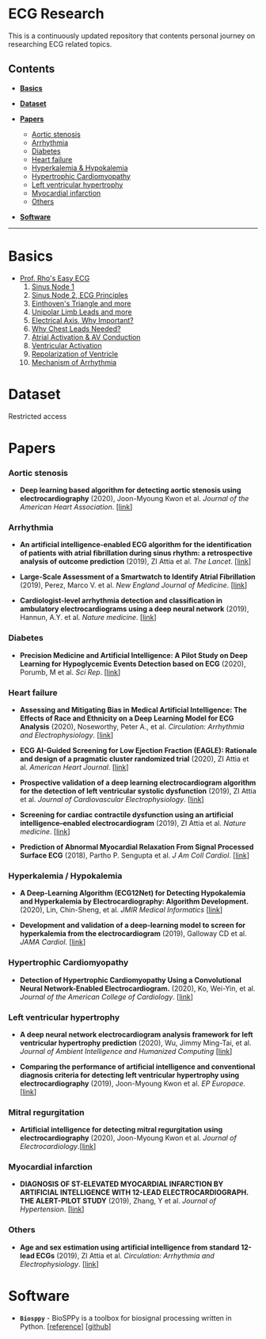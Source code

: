 # **ECG Research**

This is a continuously updated repository that contents personal journey on researching ECG related topics.

## **Contents**

- **[Basics](#basics)**

- **[Dataset](#dataset)**

- **[Papers](#papers)**

  - [Aortic stenosis](#aortic-stenosis)
  - [Arrhythmia](#arrhythmia)
  - [Diabetes](#diabetes)
  - [Heart failure](#heart-failure)
  - [Hyperkalemia & Hypokalemia](#hyperkalemia--hypokalemia)
  - [Hypertrophic Cardiomyopathy](#hypertrophic-cardiomyopathy)
  - [Left ventricular hypertrophy](#left-ventricular-hypertrophy)
  - [Myocardial infarction](#myocardial-infarction)
  - [Others](#others)

- **[Software](#software)**

---

# **Basics**

- [Prof. Rho's Easy ECG](https://www.youtube.com/playlist?list=PLYHF-w18ciV8s5YwuIHhHGQ4bY2dl94dZ)
  1. [Sinus Node 1](https://youtu.be/7NRuLlgI1zM)
  2. [Sinus Node 2, ECG Principles](https://youtu.be/WDoMBm897YE)
  3. [Einthoven's Triangle and more ](https://youtu.be/tTwld2jNy28)
  4. [Unipolar Limb Leads and more](https://youtu.be/MWnlRU7rVpk)
  5. [Electrical Axis, Why Important?](https://youtu.be/6Naol34T5lM)
  6. [Why Chest Leads Needed?](https://youtu.be/Itchk58W7eo)
  7. [Atrial Activation & AV Conduction](https://youtu.be/buT0JSmVjxI)
  8. [Ventricular Activation](https://youtu.be/FDenmwI5VvQ)
  9. [Repolarization of Ventricle](https://youtu.be/owlreR6ScXk)
  10. [Mechanism of Arrhythmia](https://youtu.be/tlcIuw_9zW4)

# **Dataset**

Restricted access

# **Papers**

### **Aortic stenosis**

- **Deep learning based algorithm for detecting aortic stenosis using electrocardiography** (2020), Joon-Myoung Kwon et al. _Journal of the American Heart Association_. [[link](https://doi.org/10.1161/JAHA.119.014717)]

### **Arrhythmia**

- **An artificial intelligence-enabled ECG algorithm for the identification of patients with atrial fibrillation during sinus rhythm: a retrospective analysis of outcome prediction** (2019), ZI Attia et al. _The Lancet_. [[link](<https://doi.org/10.1016/S0140-6736(19)31721-0>)]

- **Large-Scale Assessment of a Smartwatch to Identify Atrial Fibrillation** (2019), Perez, Marco V. et al. _New England Journal of Medicine_. [[link](https://www.nejm.org/doi/pdf/10.1056/NEJMoa1901183)]

- **Cardiologist-level arrhythmia detection and classification in ambulatory electrocardiograms using a deep neural network** (2019), Hannun, A.Y. et al. _Nature medicine_. [[link](https://doi.org/10.1038/s41591-018-0268-3)]

### **Diabetes**

- **Precision Medicine and Artificial Intelligence: A Pilot Study on Deep Learning for Hypoglycemic Events Detection based on ECG** (2020), Porumb, M et al. _Sci Rep_. [[link](https://doi.org/10.1038/s41598-019-56927-5)]

### **Heart failure**

- **Assessing and Mitigating Bias in Medical Artificial Intelligence: The Effects of Race and Ethnicity on a Deep Learning Model for ECG Analysis** (2020), Noseworthy, Peter A., et al. _Circulation: Arrhythmia and Electrophysiology_. [[link](https://doi.org/10.1161/CIRCEP.119.007988)]

- **ECG AI-Guided Screening for Low Ejection Fraction (EAGLE): Rationale and design of a pragmatic cluster randomized trial** (2020), ZI Attia et al. _American Heart Journal_. [[link](https://doi.org/10.1016/j.ahj.2019.10.007)]

- **Prospective validation of a deep learning electrocardiogram algorithm for the detection of left ventricular systolic dysfunction** (2019), ZI Attia et al. _Journal of Cardiovascular Electrophysiology_. [[link](https://doi.org/10.1111/jce.13889)]

- **Screening for cardiac contractile dysfunction using an artificial intelligence–enabled electrocardiogram** (2019), ZI Attia et al. _Nature medicine_. [[link](http://dx.doi.org/10.1038/s41591-018-0240-2)]

* **Prediction of Abnormal Myocardial Relaxation From Signal Processed Surface ECG** (2018), Partho P. Sengupta et al. _J Am Coll Cardiol_. [[link](https://doi.org/10.1016/j.jacc.2018.02.024)]

### **Hyperkalemia / Hypokalemia**

- **A Deep-Learning Algorithm (ECG12Net) for Detecting Hypokalemia and Hyperkalemia by Electrocardiography: Algorithm Development.** (2020), Lin, Chin-Sheng, et al. _JMIR Medical Informatics_ [[link](http://doi.org/10.2196/15931)]

- **Development and validation of a deep-learning model to screen for hyperkalemia from the electrocardiogram** (2019), Galloway CD et al. _JAMA Cardiol_. [[link](https://jamanetwork.com/journals/jamacardiology/fullarticle/10.1001/jamacardio.2019.0640)]

### **Hypertrophic Cardiomyopathy**

- **Detection of Hypertrophic Cardiomyopathy Using a Convolutional Neural Network-Enabled Electrocardiogram.** (2020), Ko, Wei-Yin, et al. _Journal of the American College of Cardiology_. [[link](https://doi.org/10.1016/j.jacc.2019.12.030)]

### **Left ventricular hypertrophy**

- **A deep neural network electrocardiogram analysis framework for left ventricular hypertrophy prediction** (2020), Wu, Jimmy Ming-Tai, et al. _Journal of Ambient Intelligence and Humanized Computing_ [[link](https://doi.org/10.1007/s12652-020-01826-1)]

- **Comparing the performance of artificial intelligence and conventional diagnosis criteria for detecting left ventricular hypertrophy using electrocardiography** (2019), Joon-Myoung Kwon et al. _EP Europace_.[[link](https://doi.org/10.1093/europace/euz324)]

### **Mitral regurgitation**

- **Artificial intelligence for detecting mitral regurgitation using electrocardiography** (2020), Joon-Myoung Kwon et al. _Journal of Electrocardiology_.[[link](https://doi.org/10.1016/j.jelectrocard.2020.02.008)]

### **Myocardial infarction**

- **DIAGNOSIS OF ST-ELEVATED MYOCARDIAL INFARCTION BY ARTIFICIAL INTELLIGENCE WITH 12-LEAD ELECTROCARDIOGRAPH. THE ALERT-PILOT STUDY** (2019), Zhang, Y et al. _Journal of Hypertension_. [[link](https://doi.org/10.1097/01.hjh.0000573000.85159.94)]

### **Others**

- **Age and sex estimation using artificial intelligence from standard 12-lead ECGs** (2019), ZI Attia et al. _Circulation: Arrhythmia and Electrophysiology_. [[link](https://doi.org/10.1161/CIRCEP.119.007284)]

# **Software**

- **`Biosppy`** - BioSPPy is a toolbox for biosignal processing written in Python. [[reference](https://biosppy.readthedocs.io/en/stable/)] [[github](https://github.com/PIA-Group/BioSPPy)]
